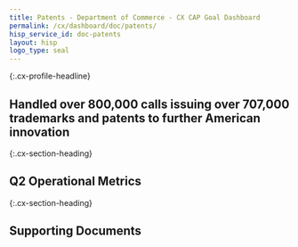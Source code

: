 ```yaml
---
title: Patents - Department of Commerce - CX CAP Goal Dashboard
permalink: /cx/dashboard/doc/patents/
hisp_service_id: doc-patents
layout: hisp
logo_type: seal
---
```


{:.cx-profile-headline}
## Handled over 800,000 calls issuing over 707,000 trademarks and patents to further American innovation 

{:.cx-section-heading}
## Q2 Operational Metrics

{:.cx-section-heading}
## Supporting Documents
